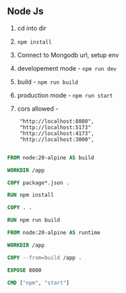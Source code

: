 ## Node Js

1. cd into dir

2. `npm install`

3. Connect to Mongodb url, setup env

4. developement mode - `npm run dev`

5. build - `npm run build`

6. production mode - `npm run start`

7. cors allowed -

```
    "http://localhost:8080",
    "http://localhost:5173"
    "http://localhost:4173",
    "http://localhost:3000",
```

```Dockerfile

FROM node:20-alpine AS build

WORKDIR /app

COPY package*.json .

RUN npm install

COPY . .

RUN npm run build

FROM node:20-alpine AS runtime

WORKDIR /app

COPY --from=build /app .

EXPOSE 8080

CMD ["npm", "start"]

```

